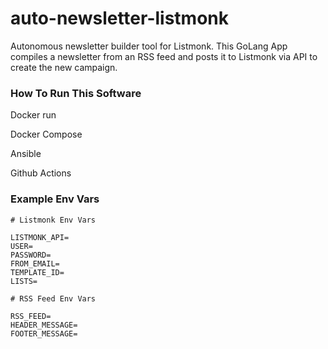 # auto-newsletter-listmonk
Autonomous newsletter builder tool for Listmonk. This GoLang App compiles a newsletter from an RSS feed and posts it to Listmonk via API  to create the new campaign.

### How To Run This Software

Docker run

Docker Compose

Ansible

Github Actions

### Example Env Vars

```
# Listmonk Env Vars

LISTMONK_API=
USER=
PASSWORD=
FROM_EMAIL=
TEMPLATE_ID=
LISTS=

# RSS Feed Env Vars

RSS_FEED=
HEADER_MESSAGE=
FOOTER_MESSAGE=
```